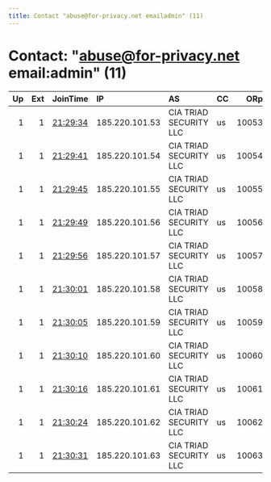 ```yaml
---
title: Contact "abuse@for-privacy.net emailadmin" (11)
---
```


# Contact: "abuse@for-privacy.net email:admin" (11)

|   Up |   Ext | JoinTime                                                                                            | IP             | AS                     | CC   |   ORp |   Dirp | OS    | Version   | Nickname      |   eFamMembers |
|-----:|------:|:----------------------------------------------------------------------------------------------------|:---------------|:-----------------------|:-----|------:|-------:|:------|:----------|:--------------|--------------:|
|    1 |     1 | [21:29:34](https://metrics.torproject.org/rs.html#details/E76FA8203C0B1FD3F2B13BC316E0ABBA9C560D11) | 185.220.101.53 | CIA TRIAD SECURITY LLC | us   | 10053 |   1053 | Linux | 0.4.5.10  | ForPrivacyNET |             1 |
|    1 |     1 | [21:29:41](https://metrics.torproject.org/rs.html#details/5B326DC8FCBFE2BBBCE2806398E57B6D05539EC1) | 185.220.101.54 | CIA TRIAD SECURITY LLC | us   | 10054 |   1054 | Linux | 0.4.5.10  | ForPrivacyNET |             1 |
|    1 |     1 | [21:29:45](https://metrics.torproject.org/rs.html#details/8CDF4A75AE7631A015E020CFF9DCE9536CE4C56B) | 185.220.101.55 | CIA TRIAD SECURITY LLC | us   | 10055 |   1055 | Linux | 0.4.5.10  | ForPrivacyNET |             1 |
|    1 |     1 | [21:29:49](https://metrics.torproject.org/rs.html#details/E0EC6DB18CA367FE6D8478D32D760346E1C43F15) | 185.220.101.56 | CIA TRIAD SECURITY LLC | us   | 10056 |   1056 | Linux | 0.4.5.10  | ForPrivacyNET |             1 |
|    1 |     1 | [21:29:56](https://metrics.torproject.org/rs.html#details/39AB5907ECDCFC754E970C0FA132D29240ED0FB1) | 185.220.101.57 | CIA TRIAD SECURITY LLC | us   | 10057 |   1057 | Linux | 0.4.5.10  | ForPrivacyNET |             1 |
|    1 |     1 | [21:30:01](https://metrics.torproject.org/rs.html#details/3AF7BEF727941B4B9034DE085807CEAB454D532B) | 185.220.101.58 | CIA TRIAD SECURITY LLC | us   | 10058 |   1058 | Linux | 0.4.5.10  | ForPrivacyNET |             1 |
|    1 |     1 | [21:30:05](https://metrics.torproject.org/rs.html#details/6E16D38C5AC170E5608817B66625C5F34F21D96E) | 185.220.101.59 | CIA TRIAD SECURITY LLC | us   | 10059 |   1059 | Linux | 0.4.5.10  | ForPrivacyNET |             1 |
|    1 |     1 | [21:30:10](https://metrics.torproject.org/rs.html#details/F9772AC8B57100C0D2BBA8F4DA5956C3F193980E) | 185.220.101.60 | CIA TRIAD SECURITY LLC | us   | 10060 |   1060 | Linux | 0.4.5.10  | ForPrivacyNET |             1 |
|    1 |     1 | [21:30:16](https://metrics.torproject.org/rs.html#details/5E224061F0E4721429027A130DB607F4FDD0DFE5) | 185.220.101.61 | CIA TRIAD SECURITY LLC | us   | 10061 |   1061 | Linux | 0.4.5.10  | ForPrivacyNET |             1 |
|    1 |     1 | [21:30:24](https://metrics.torproject.org/rs.html#details/BC06A4AE847DDC23FD63082E388BB30924DAB4B6) | 185.220.101.62 | CIA TRIAD SECURITY LLC | us   | 10062 |   1062 | Linux | 0.4.5.10  | ForPrivacyNET |             1 |
|    1 |     1 | [21:30:31](https://metrics.torproject.org/rs.html#details/A8A74BD885162B23FBA5DB62FBF1D6919C61AB56) | 185.220.101.63 | CIA TRIAD SECURITY LLC | us   | 10063 |   1063 | Linux | 0.4.5.10  | ForPrivacyNET |             1 |
